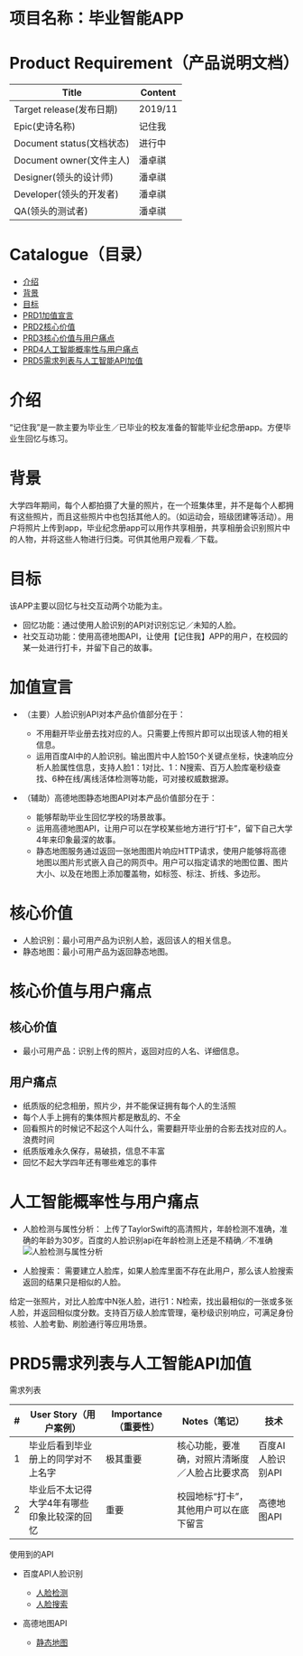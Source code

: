 # 项目名称：毕业智能APP
# Product Requirement（产品说明文档）

| Title                     | Content |
| ------------------------- | ------- |
| Target release(发布日期)  | 2019/11 |
| Epic(史诗名称)            | 记住我  |
| Document status(文档状态) | 进行中  |
| Document owner(文件主人)  | 潘卓祺  |
| Designer(领头的设计师)    | 潘卓祺  |
| Developer(领头的开发者)   | 潘卓祺  |
| QA(领头的测试者)          | 潘卓祺  |

# Catalogue（目录）
- [介绍](#介绍)
- [背景](#背景)
- [目标](#目标)
- [PRD1加值宣言](#加值宣言)
- [PRD2核心价值](#核心价值)
- [PRD3核心价值与用户痛点](#核心价值与用户痛点)
- [PRD4人工智能概率性与用户痛点](#人工智能概率性与用户痛点)
- [PRD5需求列表与人工智能API加值](#需求列表与人工智能API加值)


# 介绍
“记住我”是一款主要为毕业生／已毕业的校友准备的智能毕业纪念册app。方便毕业生回忆与练习。


# 背景
大学四年期间，每个人都拍摄了大量的照片，在一个班集体里，并不是每个人都拥有这些照片，而且这些照片中也包括其他人的。（如运动会，班级团建等活动）。用户将照片上传到app，毕业纪念册app可以用作共享相册，共享相册会识别照片中的人物，并将这些人物进行归类。可供其他用户观看／下载。


# 目标
该APP主要以回忆与社交互动两个功能为主。
- 回忆功能：通过使用人脸识别的API对识别忘记／未知的人脸。
- 社交互动功能：使用高德地图API，让使用【记住我】APP的用户，在校园的某一处进行打卡，并留下自己的故事。


# 加值宣言
- （主要）人脸识别API对本产品价值部分在于：
    - 不用翻开毕业册去找对应的人。只需要上传照片即可以出现该人物的相关信息。
    - 运用百度AI中的人脸识别。输出图片中人脸150个关键点坐标，快速响应分析人脸属性信息，支持人脸1：1对比、1：N搜索、百万人脸库毫秒级查找、6种在线/离线活体检测等功能，可对接权威数据源。

- （辅助）高德地图静态地图API对本产品价值部分在于：
    - 能够帮助毕业生回忆学校的场景故事。
    - 运用高德地图API，让用户可以在学校某些地方进行“打卡”，留下自己大学4年来印象最深的故事。
    - 静态地图服务通过返回一张地图图片响应HTTP请求，使用户能够将高德地图以图片形式嵌入自己的网页中。用户可以指定请求的地图位置、图片大小、以及在地图上添加覆盖物，如标签、标注、折线、多边形。


# 核心价值
- 人脸识别：最小可用产品为识别人脸，返回该人的相关信息。
- 静态地图：最小可用产品为返回静态地图。

# 核心价值与用户痛点
## 核心价值
- 最小可用产品：识别上传的照片，返回对应的人名、详细信息。 

## 用户痛点
- 纸质版的纪念相册，照片少，并不能保证拥有每个人的生活照
- 每个人手上拥有的集体照片都是散乱的、不全
- 回看照片的时候记不起这个人叫什么，需要翻开毕业册的合影去找对应的人。浪费时间
- 纸质版难永久保存，易破损，信息不丰富
- 回忆不起大学四年还有哪些难忘的事件


# 人工智能概率性与用户痛点 
- 人脸检测与属性分析：
上传了TaylorSwift的高清照片，年龄检测不准确，准确的年龄为30岁。百度的人脸识别api在年龄检测上还是不精确／不准确
![人脸检测与属性分析](https://images.gitee.com/uploads/images/2019/1129/111706_881a7284_1532279.png "人脸检测.png")

- 人脸搜索：
需要建立人脸库，如果人脸库里面不存在此用户，那么该人脸搜索返回的结果只是相似的人脸。

给定一张照片，对比人脸库中N张人脸，进行1：N检索，找出最相似的一张或多张人脸，并返回相似度分数。支持百万级人脸库管理，毫秒级识别响应，可满足身份核验、人脸考勤、刷脸通行等应用场景。



# PRD5需求列表与人工智能API加值

需求列表

| #   | User Story（用户案例）                      | Importance（重要性） | Notes（笔记）                                  | 技术              |
| --- | ------------------------------------------- | -------------------- | ---------------------------------------------- | ----------------- |
| 1   | 毕业后看到毕业册上的同学对不上名字          | 极其重要             | 核心功能，要准确，对照片清晰度／人脸占比要求高 | 百度AI人脸识别API |
| 2   | 毕业后不太记得大学4年有哪些印象比较深的回忆 | 重要                 | 校园地标“打卡”，其他用户可以在底下留言       | 高德地图API       |

使用到的API
- 百度API人脸识别
    - [人脸检测](https://ai.baidu.com/docs#/Face-Detect-V3/top)
    - [人脸搜索](https://ai.baidu.com/docs#/Face-Search-V3/top)

- 高德地图API
    - [静态地图](https://lbs.amap.com/api/webservice/guide/api/staticmaps)



